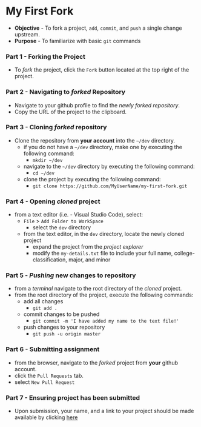 # My First Fork
* **Objective** - To fork a project, `add`, `commit`, and `push` a single change upstream.
* **Purpose** - To familiarize with basic `git` commands

### Part 1 - Forking the Project
* To _fork_ the project, click the `Fork` button located at the top right of the project.


### Part 2 - Navigating to _forked_ Repository
* Navigate to your github profile to find the _newly forked repository_.
* Copy the URL of the project to the clipboard.

### Part 3 - Cloning _forked_ repository
* Clone the repository from **your account** into the `~/dev` directory.
  * if you do not have a `~/dev` directory, make one by executing the following command:
    * `mkdir ~/dev`
  * navigate to the `~/dev` directory by executing the following command:
    * `cd ~/dev`
  * clone the project by executing the following command:
    * `git clone https://github.com/MyUserName/my-first-fork.git`

### Part 4 - Opening _cloned_ project
* from a text editor (i.e. - Visual Studio Code), select:
  * `File` > `Add Folder to WorkSpace`
    * select the `dev` directory 
  * from the text editor, in the `dev` directory, locate the newly cloned project
    * expand the project from the _project explorer_
    * modify the `my-details.txt` file to include your full name, college-classification, major, and minor
  
 ### Part 5 - _Pushing_ new changes to repository
 * from a _terminal_ navigate to the root directory of the _cloned_ project.
  * from the root directory of the project, execute the following commands:
    * add all changes
      * `git add .`
    * commit changes to be pushed
      * `git commit -m 'I have added my name to the text file!'`
    * push changes to your repository
      * `git push -u origin master`

### Part 6 - Submitting assignment
* from the browser, navigate to the _forked_ project from **your** github account.
* click the `Pull Requests` tab.
* select `New Pull Request`

### Part 7 - Ensuring project has been submitted
* Upon submission, your name, and a link to your project should be made available by clicking [here](https://github.com/CodeDifferently/git.my-first-fork/pulls)
